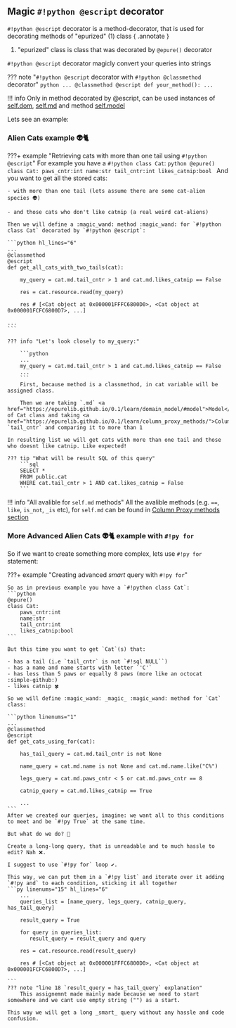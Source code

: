 ## Magic `#!python @escript` decorator

`#!python @escript` decorator is a method-decorator, that is used for decorating methods of "epurized" (1) class
{ .annotate }

1. "epurized" class is class that was decorated by `@epure()` decorator

`#!python @escript` decorator magicly convert your queries into strings

??? note "`#!python @escript` decorator with `#!python @classmethod` decorator"
    ```python
    ...
    @classmethod
    @escript
    def your_method():
    ...
    ```

!!! info
    Only in method decorated by @escript, can be used instances of <a href="https://epurelib.github.io/0.1/learn/domain_model/#domain">self.dom</a>, <a href="https://epurelib.github.io/0.1/learn/domain_model/#model">self.md</a> and method <a href="">self.model</a>

Lets see an example:

### Alien Cats example 👽🐈

???+ example "Retrieving cats with more than one tail using `#!python @escript`"
    For example you have a `#!python class Cat`:
    ```python
    @epure()
    class Cat:
        paws_cntr:int
        name:str
        tail_cntr:int
        likes_catnip:bool
    ```
    And you want to get all the stored cats:

    - with more than one tail (lets assume there are some cat-alien species 👽)

    - and those cats who don't like catnip (a real weird cat-aliens)

    Then we will define a :magic_wand: method :magic_wand: for `#!python class Cat` decorated by `#!python @escript`:

    ```python hl_lines="6"
    ...
    @classmethod
    @escript
    def get_all_cats_with_two_tails(cat):
        
        my_query = cat.md.tail_cntr > 1 and cat.md.likes_catnip == False
        
        res = cat.resource.read(my_query)
        
        res # [<Cat object at 0x000001FFFC6800D0>, <Cat object at 0x000001FCFC6800D7>, ...]

    ...
    ```

    ??? info "Let's look closely to my_query:"

        ```python
        ...
        my_query = cat.md.tail_cntr > 1 and cat.md.likes_catnip == False
        ...
        ```
        First, because method is a classmethod, in cat variable will be assigned class.

        Then we are taking `.md` <a href="https://epurelib.github.io/0.1/learn/domain_model/#model">Model</a> of Cat class and taking <a href="https://epurelib.github.io/0.1/learn/column_proxy_methods/">Column</a> `tail_cntr` and comparing it to more than 1

    In resulting list we will get cats with more than one tail and those who doesnt like catnip. Like expected!

    ??? tip "What will be result SQL of this query"
        ```sql 
        SELECT * 
        FROM public.cat 
        WHERE cat.tail_cntr > 1 AND cat.likes_catnip = False
        ```

!!! info "All avalible for `self.md` methods"
    All the avalible methods (e.g. `==`, `like`, `is_not`, `_is` etc),  for `self.md` can be found in <a href="https://epurelib.github.io/0.1/learn/column_proxy_methods/">Column Proxy methods section</a>

### More Advanced Alien Cats 👽🐈 example with `#!py for`

So if we want to create something more complex, lets use `#!py for` statement:

???+ example "Creating advanced _smart_ query with `#!py for`"

    So as in previous example you have a `#!python class Cat`:
    ```python
    @epure()
    class Cat:
        paws_cntr:int
        name:str
        tail_cntr:int
        likes_catnip:bool
    ```

    But this time you want to get `Cat`(s) that:

    - has a tail (i.e `tail_cntr` is not `#!sql NULL``)
    - has a name and name starts with letter `'C'`
    - has less than 5 paws or equally 8 paws (more like an octocat :simple-github:)
    - likes catnip 🍀

    So we will define :magic_wand: _magic_ :magic_wand: method for `Cat` class:

    ```python linenums="1"
    ...
    @classmethod
    @escript
    def get_cats_using_for(cat):
        
        has_tail_query = cat.md.tail_cntr is not None

        name_query = cat.md.name is not None and cat.md.name.like("C%")

        legs_query = cat.md.paws_cntr < 5 or cat.md.paws_cntr == 8

        catnip_query = cat.md.likes_catnip == True

        ...
    ```
    After we created our queries, imagine: we want all to this conditions to meet and be `#!py True` at the same time. 
    
    But what do we do? 🤔
    
    Create a long-long query, that is unreadable and to much hassle to edit? Nah ❌. 
    
    I suggest to use `#!py for` loop ✔️. 
    
    This way, we can put them in a `#!py list` and iterate over it adding `#!py and` to each condition, sticking it all together
    ```py linenums="15" hl_lines="6"
        ...
        queries_list = [name_query, legs_query, catnip_query, has_tail_query]

        result_query = True

        for query in queries_list:
           result_query = result_query and query
        
        res = cat.resource.read(result_query)
        
        res # [<Cat object at 0x000001FFFC6800D0>, <Cat object at 0x000001FCFC6800D7>, ...]
        
    ```
    ??? note "line 18 `result_query = has_tail_query` explanation"
        This assignemnt made mainly made because we need to start somewhere and we cant use empty string ("") as a start.

    This way we will get a long _smart_ query without any hassle and code confusion.